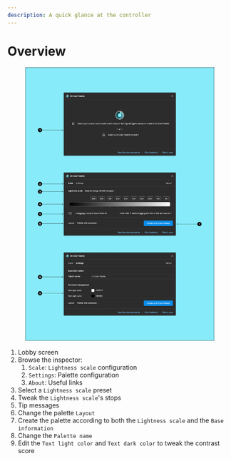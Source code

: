 ```yaml
---
description: A quick glance at the controller
---
```


# Overview

<figure><img src="../.gitbook/assets/create_palette-overview.png" alt=""><figcaption></figcaption></figure>

1. Lobby screen
2. Browse the inspector:
   1. `Scale`: `Lightness scale` configuration
   2. `Settings`: Palette configuration
   3. `About`: Useful links
3. Select a `Lightness scale` preset
4. Tweak the `Lightness scale`'s stops
5. Tip messages
6. Change the palette `Layout`
7. Create the palette according to both the `Lightness scale` and the `Base information`
8. Change the `Palette name`
9. Edit the `Text light color` and `Text dark color` to tweak the contrast score
